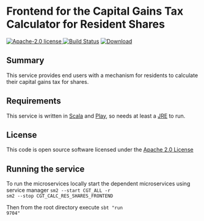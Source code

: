 # Frontend for the Capital Gains Tax Calculator for Resident Shares

[![Apache-2.0 license](http://img.shields.io/badge/license-Apache-brightgreen.svg)](http://www.apache.org/licenses/LICENSE-2.0.html)[
![Build Status](https://travis-ci.org/hmrc/cgt-calculator-resident-shares-frontend.svg?branch=master)](https://travis-ci.org/hmrc/cgt-calculator-resident-shares-frontend) [ ![Download](https://api.bintray.com/packages/hmrc/releases/cgt-calculator-resident-shares-frontend/images/download.svg) ](https://bintray.com/hmrc/releases/cgt-calculator-resident-shares-frontend/_latestVersion)

## Summary

This service provides end users with a mechanism for residents to calculate their capital gains tax for shares.

## Requirements

This service is written in [Scala](http://www.scala-lang.org/) and [Play](http://playframework.com/), so needs at least a [JRE](https://java.com/en/) to run.

## License

This code is open source software licensed under the [Apache 2.0 License]("http://www.apache.org/licenses/LICENSE-2.0.html")

## Running the service

To run the microservices locally start the dependent microservices using service manager
<code>sm2 --start CGT_ALL -r</code> </br>
<code>sm2 --stop CGT_CALC_RES_SHARES_FRONTEND</code> </br>

Then from the root directory execute 
<code>sbt "run 9704"</code></br>
